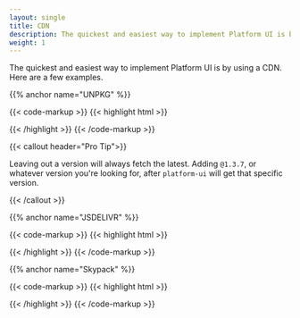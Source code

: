 ```yaml
---
layout: single
title: CDN
description: The quickest and easiest way to implement Platform UI is by using a CDN.
weight: 1
---
```


The quickest and easiest way to implement Platform UI is by using a CDN. Here are a few examples.

{{% anchor name="UNPKG" %}}

{{< code-markup >}}
{{< highlight html >}}
<!-- In the <head> of your site. -->
<link rel="preconnect" href="https://unpkg.com" crossorigin>
<link rel="stylesheet" href="https://unpkg.com/@ritterim/platform-ui/dist/platform-ui.min.css" crossorigin>
<!-- Directly before the closing </body> tag of your site. -->
<script src="https://unpkg.com/@ritterim/platform-ui/dist/js/platform-ui.min.js" crossorigin defer></script>
{{< /highlight >}}
{{< /code-markup >}}

{{< callout header="Pro Tip">}}
<p>Leaving out a version will always fetch the latest. Adding <code>@1.3.7</code>, or whatever version you're looking for, after <code>platform-ui</code> will get that specific version. </p>
{{< /callout >}}

{{% anchor name="JSDELIVR" %}}

{{< code-markup >}}
{{< highlight html >}}
<!-- In the <head> of your site. -->
<link rel="dns-prefetch" href="https://cdn.jsdelivr.net" crossorigin>
<link rel="stylesheet" href="https://cdn.jsdelivr.net/npm/@ritterim/platform-ui/dist/platform-ui.min.css" crossorigin>
<!-- Directly before the closing </body> tag of your site. -->
<script src="cdn.jsdelivr.net/npm/@ritterim/platform-ui/dist/js/platform-ui.min.js" crossorigin defer></script>
{{< /highlight >}}
{{< /code-markup >}}

{{% anchor name="Skypack" %}}

{{< code-markup >}}
{{< highlight html >}}
<!-- In the <head> of your site. -->
<link rel="dns-prefetch" href="https://cdn.skypack.dev" crossorigin>
<link rel="stylesheet" href="https://cdn.skypack.dev/@ritterim/platform-ui/dist/platform-ui.min.css" crossorigin>
<!-- Directly before the closing </body> tag of your site. -->
<script src="https://https:/cdn.skypack.dev/@ritterim/platform-ui/dist/js/platform-ui.min.js" crossorigin defer></script>
{{< /highlight >}}
{{< /code-markup >}}

